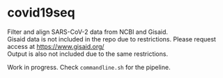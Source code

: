 # covid19seq  
Filter and align SARS-CoV-2 data from NCBI and Gisaid.  
Gisaid data is not included in the repo due to restrictions. Please request access at https://www.gisaid.org/  
Output is also not included due to the same restrictions.  


Work in progress. Check `commandline.sh` for the pipeline.
